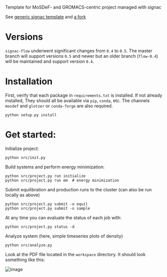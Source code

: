 Template for MoSDeF- and GROMACS-centric project managed with signac

See [generic signac template](https://github.com/glotzerlab/signac-project-template) and [a fork](https://github.com/summeraz/monolayer_screening)

# Versions

`signac-flow` underwent significant changes from `0.4` to `0.5`. The master
branch will support versions `0.5` and newer but an older branch (`flow-0.4`)
will be maintained and support version `0.4`.

# Installation

First, verify that each package in `requirements.txt` is installed. If not
already installed, They should all be available via `pip`, `conda`, etc.
The channels `mosdef` and `glotzer` or `conda-forge` are also required.

```
python setup.py install
```

# Get started:

Initialize project:

```
python src/init.py
```

Build systems and perform energy minimization:

```
python src/project.py run initialize
python src/project.py run em  # energy minimization
```

Submit equilibration and production runs to the cluster
(can also be run locally as above)

```
python src/project.py submit -o equil
python src/project.py submit -o sample
```

At any time you can evaluate the status of each job with:

```
python src/project.py status -d
```

Analyze system (here, simple timeseries plots of density)

```
python src/analyze.py
```

Look at the PDF file located in the ```workspace``` directory. It should look something like this:

![image](https://user-images.githubusercontent.com/7935382/28077533-a8a43f84-6627-11e7-9370-1206160d185d.png)
